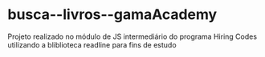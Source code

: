 # busca--livros--gamaAcademy


<p> Projeto realizado no módulo de JS intermediário do programa Hiring Codes utilizando a bliblioteca readline para fins de estudo </p>
